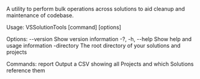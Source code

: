 A utility to perform bulk operations across solutions to aid cleanup and maintenance of codebase.

Usage:
  VSSolutionTools [command] [options]

Options:
  --version       Show version information
  -?, -h, --help  Show help and usage information
  -directory      The root directory of your solutions and projects

Commands:
  report  Output a CSV showing all Projects and which Solutions reference them
